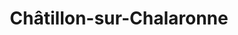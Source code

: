 ---
title: Châtillon-sur-Chalaronne
url: /chatillon-sur-chalaronne/
latitude: 46.122
longitude: 4.953
---